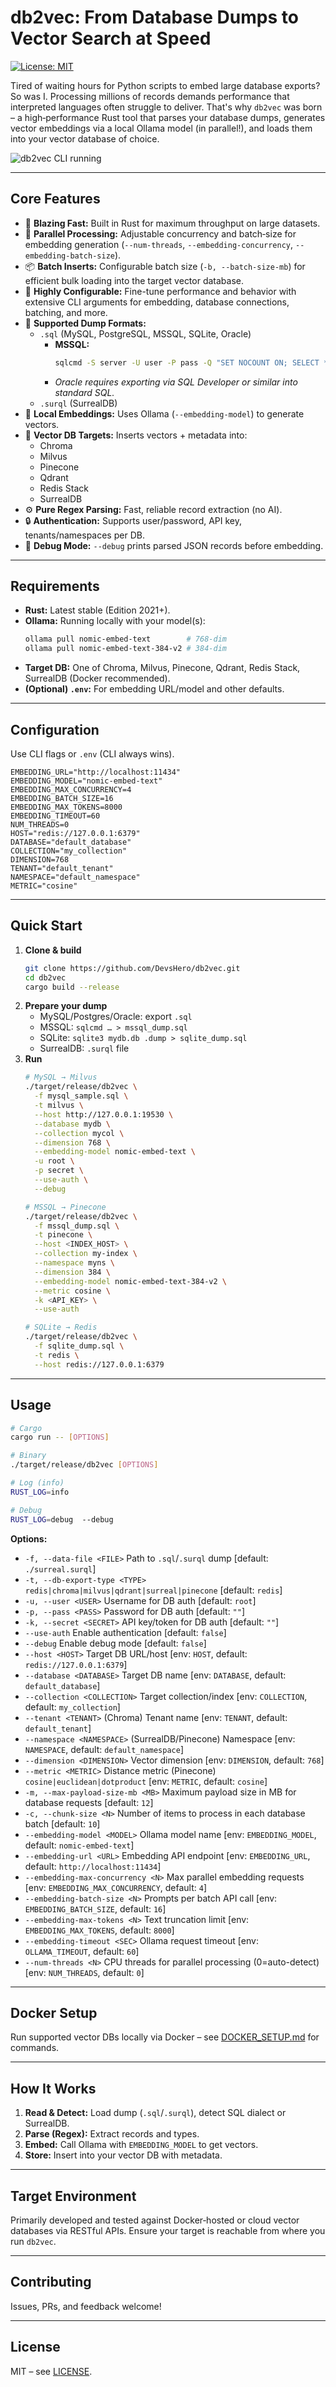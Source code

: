 # db2vec: From Database Dumps to Vector Search at Speed

[![License: MIT](https://img.shields.io/badge/License-MIT-yellow.svg)](https://opensource.org/licenses/MIT)

Tired of waiting hours for Python scripts to embed large database exports? So was I. Processing millions of records demands performance that interpreted languages often struggle to deliver. That's why `db2vec` was born – a high‑performance Rust tool that parses your database dumps, generates vector embeddings via a local Ollama model (in parallel!), and loads them into your vector database of choice.

![db2vec CLI running](assets/db2vec_screenshot.png)

---

## Core Features

* 🚀 **Blazing Fast:** Built in Rust for maximum throughput on large datasets.
* 🔄 **Parallel Processing:** Adjustable concurrency and batch‑size for embedding generation (`--num‑threads`, `--embedding‑concurrency`, `--embedding‑batch‑size`).
* 📦 **Batch Inserts:** Configurable batch size (`-b, --batch-size-mb`) for efficient bulk loading into the target vector database.
* 🔧 **Highly Configurable:** Fine-tune performance and behavior with extensive CLI arguments for embedding, database connections, batching, and more.
* 📄 **Supported Dump Formats:**
  - `.sql` (MySQL, PostgreSQL, MSSQL, SQLite, Oracle)
    - **MSSQL:**
      ```bash
      sqlcmd -S server -U user -P pass -Q "SET NOCOUNT ON; SELECT * FROM dbo.TableName;" -o dump.sql
      ```
    - *Oracle requires exporting via SQL Developer or similar into standard SQL.*
  - `.surql` (SurrealDB)
* 🧠 **Local Embeddings:** Uses Ollama (`--embedding-model`) to generate vectors.
* 💾 **Vector DB Targets:** Inserts vectors + metadata into:
  - Chroma
  - Milvus
  - Pinecone
  - Qdrant
  - Redis Stack
  - SurrealDB
* ⚙️ **Pure Regex Parsing:** Fast, reliable record extraction (no AI).
* 🔒 **Authentication:** Supports user/password, API key, tenants/namespaces per DB.
* 🐞 **Debug Mode:** `--debug` prints parsed JSON records before embedding.

---

## Requirements

* **Rust:** Latest stable (Edition 2021+).  
* **Ollama:** Running locally with your model(s):  
  ```bash
  ollama pull nomic-embed-text        # 768‑dim
  ollama pull nomic-embed-text-384-v2 # 384‑dim
  ```  
* **Target DB:** One of Chroma, Milvus, Pinecone, Qdrant, Redis Stack, SurrealDB (Docker recommended).  
* **(Optional) `.env`:** For embedding URL/model and other defaults.

---

## Configuration

Use CLI flags or `.env` (CLI always wins).  

```env
EMBEDDING_URL="http://localhost:11434"
EMBEDDING_MODEL="nomic-embed-text"
EMBEDDING_MAX_CONCURRENCY=4
EMBEDDING_BATCH_SIZE=16
EMBEDDING_MAX_TOKENS=8000
EMBEDDING_TIMEOUT=60
NUM_THREADS=0  
HOST="redis://127.0.0.1:6379"
DATABASE="default_database"
COLLECTION="my_collection"
DIMENSION=768
TENANT="default_tenant"
NAMESPACE="default_namespace"
METRIC="cosine"
```

---

## Quick Start

1. **Clone & build**  
   ```bash
   git clone https://github.com/DevsHero/db2vec.git
   cd db2vec
   cargo build --release
   ```  
2. **Prepare your dump**  
   - MySQL/Postgres/Oracle: export `.sql`  
   - MSSQL: `sqlcmd … > mssql_dump.sql`  
   - SQLite: `sqlite3 mydb.db .dump > sqlite_dump.sql`  
   - SurrealDB: `.surql` file  
3. **Run**  
   ```bash
   # MySQL → Milvus
   ./target/release/db2vec \
     -f mysql_sample.sql \
     -t milvus \
     --host http://127.0.0.1:19530 \
     --database mydb \
     --collection mycol \
     --dimension 768 \
     --embedding-model nomic-embed-text \
     -u root \
     -p secret \
     --use-auth \
     --debug

   # MSSQL → Pinecone
   ./target/release/db2vec \
     -f mssql_dump.sql \
     -t pinecone \
     --host <INDEX_HOST> \
     --collection my-index \
     --namespace myns \
     --dimension 384 \
     --embedding-model nomic-embed-text-384-v2 \
     --metric cosine \
     -k <API_KEY> \
     --use-auth

   # SQLite → Redis
   ./target/release/db2vec \
     -f sqlite_dump.sql \
     -t redis \
     --host redis://127.0.0.1:6379
   ```

---

## Usage

```bash
# Cargo
cargo run -- [OPTIONS]

# Binary
./target/release/db2vec [OPTIONS]

# Log (info)
RUST_LOG=info 

# Debug  
RUST_LOG=debug  --debug
```

**Options:**

* `-f, --data-file <FILE>`               Path to `.sql`/`.surql` dump [default: `./surreal.surql`]
* `-t, --db-export-type <TYPE>`          `redis|chroma|milvus|qdrant|surreal|pinecone` [default: `redis`]
* `-u, --user <USER>`                    Username for DB auth [default: `root`]
* `-p, --pass <PASS>`                    Password for DB auth [default: `""`]
* `-k, --secret <SECRET>`                API key/token for DB auth [default: `""`]
* `--use-auth`                           Enable authentication [default: `false`]
* `--debug`                              Enable debug mode [default: `false`]
* `--host <HOST>`                        Target DB URL/host [env: `HOST`, default: `redis://127.0.0.1:6379`]
* `--database <DATABASE>`                Target DB name [env: `DATABASE`, default: `default_database`]
* `--collection <COLLECTION>`            Target collection/index [env: `COLLECTION`, default: `my_collection`]
* `--tenant <TENANT>`                    (Chroma) Tenant name [env: `TENANT`, default: `default_tenant`]
* `--namespace <NAMESPACE>`              (SurrealDB/Pinecone) Namespace [env: `NAMESPACE`, default: `default_namespace`]
* `--dimension <DIMENSION>`              Vector dimension [env: `DIMENSION`, default: `768`]
* `--metric <METRIC>`                    Distance metric (Pinecone) `cosine|euclidean|dotproduct` [env: `METRIC`, default: `cosine`]
* `-m, --max-payload-size-mb <MB>`       Maximum payload size in MB for database requests [default: `12`]
* `-c, --chunk-size <N>`                 Number of items to process in each database batch [default: `10`]
* `--embedding-model <MODEL>`            Ollama model name [env: `EMBEDDING_MODEL`, default: `nomic-embed-text`]
* `--embedding-url <URL>`                Embedding API endpoint [env: `EMBEDDING_URL`, default: `http://localhost:11434`]
* `--embedding-max-concurrency <N>`      Max parallel embedding requests [env: `EMBEDDING_MAX_CONCURRENCY`, default: `4`]
* `--embedding-batch-size <N>`           Prompts per batch API call [env: `EMBEDDING_BATCH_SIZE`, default: `16`]
* `--embedding-max-tokens <N>`           Text truncation limit [env: `EMBEDDING_MAX_TOKENS`, default: `8000`]
* `--embedding-timeout <SEC>`            Ollama request timeout [env: `OLLAMA_TIMEOUT`, default: `60`]
* `--num-threads <N>`                    CPU threads for parallel processing (0=auto-detect) [env: `NUM_THREADS`, default: `0`]

---

## Docker Setup

Run supported vector DBs locally via Docker – see [DOCKER_SETUP.md](DOCKER_SETUP.md) for commands.

---

## How It Works

1. **Read & Detect:** Load dump (`.sql`/`.surql`), detect SQL dialect or SurrealDB.  
2. **Parse (Regex):** Extract records and types.  
3. **Embed:** Call Ollama with `EMBEDDING_MODEL` to get vectors.  
4. **Store:** Insert into your vector DB with metadata.

---

## Target Environment

Primarily developed and tested against Docker‑hosted or cloud vector databases via RESTful APIs. Ensure your target is reachable from where you run `db2vec`.

---

## Contributing

Issues, PRs, and feedback welcome!

---

## License

MIT – see [LICENSE](LICENSE).